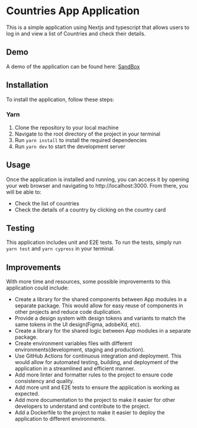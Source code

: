 # Countries App Application

This is a simple application using Nextjs and typescript that allows users to log in and view a list of Countries and check their details.

## Demo

A demo of the application can be found here: [SandBox](https://codesandbox.io/p/github/ertomar/rest-countries-next.js/main?layout=%257B%2522sidebarPanel%2522%253A%2522EXPLORER%2522%252C%2522rootPanelGroup%2522%253A%257B%2522direction%2522%253A%2522vertical%2522%252C%2522type%2522%253A%2522PANEL_GROUP%2522%252C%2522id%2522%253A%2522ROOT_LAYOUT%2522%252C%2522panels%2522%253A%255B%257B%2522type%2522%253A%2522PANEL_GROUP%2522%252C%2522direction%2522%253A%2522horizontal%2522%252C%2522id%2522%253A%2522EDITOR%2522%252C%2522panels%2522%253A%255B%257B%2522type%2522%253A%2522PANEL%2522%252C%2522panelType%2522%253A%2522TABS%2522%252C%2522id%2522%253A%2522clhst5dtg000a3v64ezcpt206%2522%257D%255D%252C%2522sizes%2522%253A%255B100%255D%257D%252C%257B%2522type%2522%253A%2522PANEL_GROUP%2522%252C%2522direction%2522%253A%2522horizontal%2522%252C%2522id%2522%253A%2522DEVTOOLS%2522%252C%2522panels%2522%253A%255B%257B%2522type%2522%253A%2522PANEL%2522%252C%2522panelType%2522%253A%2522TABS%2522%252C%2522id%2522%253A%2522clhst5dtg000c3v64ncw07wq3%2522%257D%255D%252C%2522sizes%2522%253A%255B100%255D%257D%255D%252C%2522sizes%2522%253A%255B50%252C50%255D%257D%252C%2522tabbedPanels%2522%253A%257B%2522clhst5dtg000a3v64ezcpt206%2522%253A%257B%2522tabs%2522%253A%255B%257B%2522id%2522%253A%2522clhst5dtg00093v64fxd48v57%2522%252C%2522mode%2522%253A%2522permanent%2522%252C%2522type%2522%253A%2522FILE%2522%252C%2522filepath%2522%253A%2522%252FREADME.md%2522%257D%255D%252C%2522id%2522%253A%2522clhst5dtg000a3v64ezcpt206%2522%252C%2522activeTabId%2522%253A%2522clhst5dtg00093v64fxd48v57%2522%257D%252C%2522clhst5dtg000c3v64ncw07wq3%2522%253A%257B%2522tabs%2522%253A%255B%257B%2522id%2522%253A%2522clhst5dtg000b3v64al6kunqq%2522%252C%2522mode%2522%253A%2522permanent%2522%252C%2522type%2522%253A%2522TASK_LOG%2522%252C%2522taskId%2522%253A%2522dev%2522%257D%255D%252C%2522id%2522%253A%2522clhst5dtg000c3v64ncw07wq3%2522%252C%2522activeTabId%2522%253A%2522clhst5dtg000b3v64al6kunqq%2522%257D%257D%252C%2522showDevtools%2522%253Atrue%252C%2522showSidebar%2522%253Afalse%252C%2522sidebarPanelSize%2522%253A0%257D)

## Installation

To install the application, follow these steps:

### Yarn

1. Clone the repository to your local machine
2. Navigate to the root directory of the project in your terminal
3. Run `yarn install` to install the required dependencies
4. Run `yarn dev` to start the development server

## Usage

Once the application is installed and running, you can access it by opening your web browser and navigating to http://localhost:3000. From there, you will be able to:

- Check the list of countries
- Check the details of a country by clicking on the country card

## Testing

This application includes unit and E2E tests. To run the tests, simply run `yarn test` and `yarn cypress` in your terminal.

## Improvements

With more time and resources, some possible improvements to this application could include:

- Create a library for the shared components between App modules in a separate package. This would allow for easy reuse of components in other projects and reduce code duplication.
- Provide a design system with design tokens and variants to match the same tokens in the UI design(Figma, adobeXd, etc).
- Create a library for the shared logic between App modules in a separate package.
- Create environment variables files with different environments(development, staging and production).
- Use GitHub Actions for continuous integration and deployment. This would allow for automated testing, building, and deployment of the application in a streamlined and efficient manner.
- Add more linter and formatter rules to the project to ensure code consistency and quality.
- Add more unit and E2E tests to ensure the application is working as expected.
- Add more documentation to the project to make it easier for other developers to understand and contribute to the project.
- Add a Dockerfile to the project to make it easier to deploy the application to different environments.
